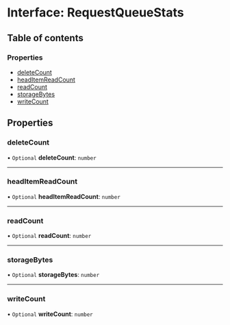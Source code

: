 # Interface: RequestQueueStats

## Table of contents

### Properties

- [deleteCount](RequestQueueStats.md#deletecount)
- [headItemReadCount](RequestQueueStats.md#headitemreadcount)
- [readCount](RequestQueueStats.md#readcount)
- [storageBytes](RequestQueueStats.md#storagebytes)
- [writeCount](RequestQueueStats.md#writecount)

## Properties

### <a id="deletecount" name="deletecount"></a> deleteCount

• `Optional` **deleteCount**: `number`

___

### <a id="headitemreadcount" name="headitemreadcount"></a> headItemReadCount

• `Optional` **headItemReadCount**: `number`

___

### <a id="readcount" name="readcount"></a> readCount

• `Optional` **readCount**: `number`

___

### <a id="storagebytes" name="storagebytes"></a> storageBytes

• `Optional` **storageBytes**: `number`

___

### <a id="writecount" name="writecount"></a> writeCount

• `Optional` **writeCount**: `number`

